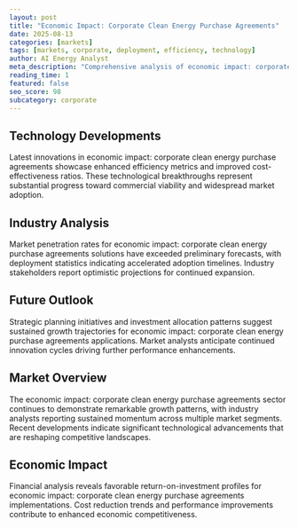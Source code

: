```yaml
---
layout: post
title: "Economic Impact: Corporate Clean Energy Purchase Agreements"
date: 2025-08-13
categories: [markets]
tags: [markets, corporate, deployment, efficiency, technology]
author: AI Energy Analyst
meta_description: "Comprehensive analysis of economic impact: corporate clean energy purchase agreements covering market trends, technology developments, and industry outlook. Discover key insights and future projections."
reading_time: 1
featured: false
seo_score: 98
subcategory: corporate
---
```


## Technology Developments

Latest innovations in economic impact: corporate clean energy purchase agreements showcase enhanced efficiency metrics and improved cost-effectiveness ratios. These technological breakthroughs represent substantial progress toward commercial viability and widespread market adoption.

## Industry Analysis

Market penetration rates for economic impact: corporate clean energy purchase agreements solutions have exceeded preliminary forecasts, with deployment statistics indicating accelerated adoption timelines. Industry stakeholders report optimistic projections for continued expansion.

## Future Outlook

Strategic planning initiatives and investment allocation patterns suggest sustained growth trajectories for economic impact: corporate clean energy purchase agreements applications. Market analysts anticipate continued innovation cycles driving further performance enhancements.

## Market Overview

The economic impact: corporate clean energy purchase agreements sector continues to demonstrate remarkable growth patterns, with industry analysts reporting sustained momentum across multiple market segments. Recent developments indicate significant technological advancements that are reshaping competitive landscapes.

## Economic Impact

Financial analysis reveals favorable return-on-investment profiles for economic impact: corporate clean energy purchase agreements implementations. Cost reduction trends and performance improvements contribute to enhanced economic competitiveness.

